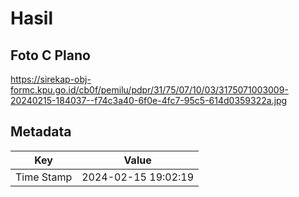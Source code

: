 # Hasil

## Foto C Plano

https://sirekap-obj-formc.kpu.go.id/cb0f/pemilu/pdpr/31/75/07/10/03/3175071003009-20240215-184037--f74c3a40-6f0e-4fc7-95c5-614d0359322a.jpg


## Metadata

| Key        | Value               |
| ---------- | ------------------- |
| Time Stamp | 2024-02-15 19:02:19 |



